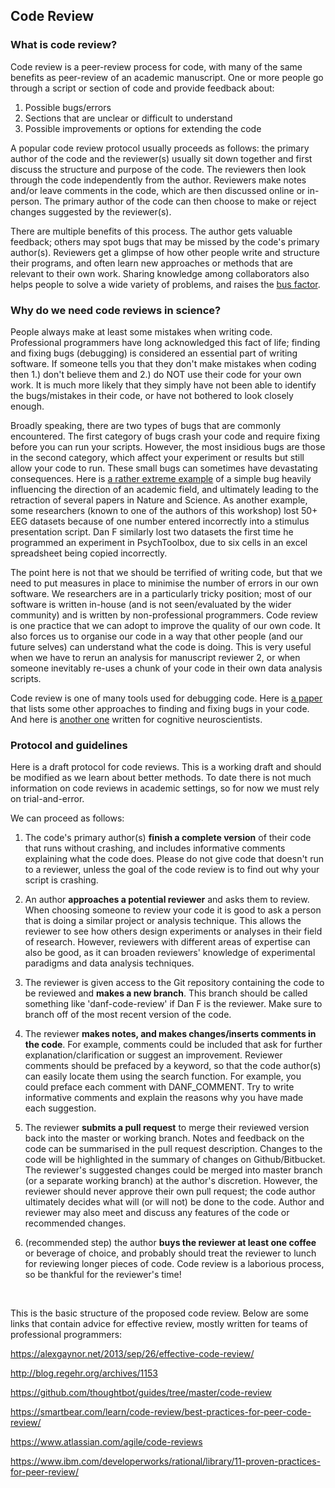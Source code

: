 ## Code Review

### What is code review?

Code review is a peer-review process for code, with many of the same benefits as peer-review of an academic manuscript. One or more people go through a script or section of code and provide feedback about:

1. Possible bugs/errors
2. Sections that are unclear or difficult to understand
3. Possible improvements or options for extending the code

A popular code review protocol usually proceeds as follows: the primary author of the code and the reviewer(s) usually sit down together and first discuss the structure and purpose of the code. The reviewers then look through the code independently from the author. Reviewers make notes and/or leave comments in the code, which are then discussed online or in-person. The primary author of the code can then choose to make or reject changes suggested by the reviewer(s). 

There are multiple benefits of this process. The author gets valuable feedback; others may spot bugs that may be missed by the code's primary author(s). Reviewers get a glimpse of how other people write and structure their programs, and often learn new approaches or methods that are relevant to their own work. Sharing knowledge among collaborators also helps people to solve a wide variety of problems, and raises the [bus factor](https://en.wikipedia.org/wiki/Bus_factor). 

### Why do we need code reviews in science?

People always make at least some mistakes when writing code. Professional programmers have long acknowledged this fact of life;  finding and fixing bugs (debugging) is considered an essential part of writing software. If someone tells you that they don't make mistakes when coding then 1.) don't believe them and 2.) do NOT use their code for your own work. It is much more likely that they simply have not been able to identify the bugs/mistakes in their code, or have not bothered to look closely enough.    

Broadly speaking, there are two types of bugs that are commonly encountered. The first category of bugs crash your code and require fixing before you can run your scripts. However, the most insidious bugs are those in the second category, which affect your experiment or results but still allow your code to run. These small bugs can sometimes have devastating consequences. Here is [a rather extreme example](http://boscoh.com/protein/a-sign-a-flipped-structure-and-a-scientific-flameout-of-epic-proportions.html) of a simple bug heavily influencing the direction of an academic field, and ultimately leading to the retraction of several papers in Nature and Science. As another example, some researchers (known to one of the authors of this workshop) lost 50+ EEG datasets because of one number entered incorrectly into a stimulus presentation script. Dan F similarly lost two datasets the first time he programmed an experiment in PsychToolbox, due to six cells in an excel spreadsheet being copied incorrectly.

The point here is not that we should be terrified of writing code, but that we need to put measures in place to minimise the number of errors in our own software. We researchers are in a particularly tricky position; most of our software is written in-house (and is not seen/evaluated by the wider community) and is written by non-professional programmers. Code review is one practice that we can adopt to improve the quality of our own code. It also forces us to organise our code in a way that other people (and our future selves) can understand what the code is doing. This is very useful when we have to rerun an analysis for manuscript reviewer 2, or when someone inevitably re-uses a chunk of your code in their own data analysis scripts.

Code review is one of many tools used for debugging code. Here is [a paper](https://arxiv.org/pdf/1210.0530v1.pdf) that lists some other approaches to finding and fixing bugs in your code. And here is [another one](http://journal.frontiersin.org/article/10.3389/fpsyg.2014.01435/full) written for cognitive neuroscientists.

### Protocol and guidelines

Here is a draft protocol for code reviews. This is a working draft and should be modified as we learn about better methods. To date there is not much information on code reviews in academic settings, so for now we must rely on trial-and-error.  

We can proceed as follows:

1. The code's primary author(s) **finish a complete version** of their code that runs without crashing, and includes informative comments explaining what the code does. Please do not give code that doesn't run to a reviewer, unless the goal of the code review is to find out why your script is crashing.

2. An author **approaches a potential reviewer** and asks them to review. When choosing someone to review your code it is good to ask a person that is doing a similar project or analysis technique. This allows the reviewer to see how others design experiments or analyses in their field of research. However, reviewers with different areas of expertise can also be good, as it can broaden reviewers' knowledge of experimental paradigms and data analysis techniques. 

3. The reviewer is given access to the Git repository containing the code to be reviewed and **makes a new branch**. This branch should be called something like 'danf-code-review' if Dan F is the reviewer. Make sure to branch off of the most recent version of the code. 

4. The reviewer **makes notes, and makes changes/inserts comments in the code**. For example, comments could be included that ask for further explanation/clarification or suggest an improvement. Reviewer comments should be prefaced by a keyword, so that the code author(s) can easily locate them using the search function. For example, you could preface each comment with DANF_COMMENT. Try to write informative comments and explain the reasons why you have made each suggestion.

5. The reviewer **submits a pull request** to merge their reviewed version back into the master or working branch. Notes and feedback on the code can be summarised in the pull request description. Changes to the code will be highlighted in the summary of changes on Github/Bitbucket. The reviewer's suggested changes could be merged into master branch (or a separate working branch) at the author's discretion. However, the reviewer should never approve their own pull request; the code author ultimately decides what will (or will not) be done to the code. Author and reviewer may also meet and discuss any features of the code or recommended changes. 

6. (recommended step) the author **buys the reviewer at least one coffee** or beverage of choice, and probably should treat the reviewer to lunch for reviewing longer pieces of code. Code review is a laborious process, so be thankful for the reviewer's time!


<br/>

This is the basic structure of the proposed code review. Below are some links that contain advice for effective review, mostly written for teams of professional programmers:

<https://alexgaynor.net/2013/sep/26/effective-code-review/>

<http://blog.regehr.org/archives/1153>

<https://github.com/thoughtbot/guides/tree/master/code-review>

<https://smartbear.com/learn/code-review/best-practices-for-peer-code-review/>

<https://www.atlassian.com/agile/code-reviews>

<https://www.ibm.com/developerworks/rational/library/11-proven-practices-for-peer-review/>
